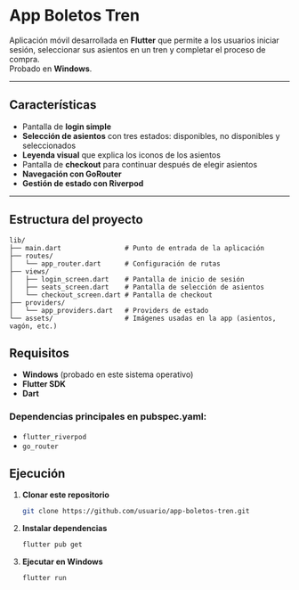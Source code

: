 # App Boletos Tren

Aplicación móvil desarrollada en **Flutter** que permite a los usuarios iniciar sesión, seleccionar sus asientos en un tren y completar el proceso de compra.  
Probado en **Windows**.

---

## Características

- Pantalla de **login simple**  
- **Selección de asientos** con tres estados: disponibles, no disponibles y seleccionados  
- **Leyenda visual** que explica los iconos de los asientos  
- Pantalla de **checkout** para continuar después de elegir asientos  
- **Navegación con GoRouter**  
- **Gestión de estado con Riverpod**  

---

## Estructura del proyecto

```plaintext
lib/
├── main.dart                # Punto de entrada de la aplicación
├── routes/
│   └── app_router.dart      # Configuración de rutas
├── views/
│   ├── login_screen.dart    # Pantalla de inicio de sesión
│   ├── seats_screen.dart    # Pantalla de selección de asientos
│   └── checkout_screen.dart # Pantalla de checkout
├── providers/
│   └── app_providers.dart   # Providers de estado
└── assets/                  # Imágenes usadas en la app (asientos, vagón, etc.)
```

## Requisitos

- **Windows** (probado en este sistema operativo)
- **Flutter SDK**
- **Dart**

### Dependencias principales en pubspec.yaml:
- `flutter_riverpod`
- `go_router`

## Ejecución

1. **Clonar este repositorio**
   ```bash
   git clone https://github.com/usuario/app-boletos-tren.git
   ```

2. **Instalar dependencias**
   ```bash
   flutter pub get
   ```

3. **Ejecutar en Windows**
   ```bash
   flutter run
   ```
